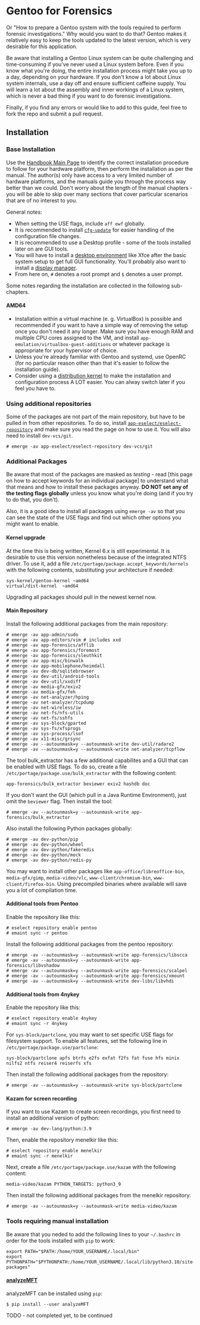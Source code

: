 # Gentoo for Forensics

Or "How to prepare a Gentoo system with the tools required to perform forensic investigations." Why would you want to do that? Gentoo makes it relatively easy to keep the tools updated to the latest version, which is very desirable for this application.

Be aware that installing a Gentoo Linux system can be quite challenging and time-consuming if you've never used a Linux system before. Even if you know what you're doing, the entire installation process might take you up to a day, depending on your hardware. If you don't know a lot about Linux system internals, use a day off and ensure sufficient caffeine supply. You will learn a lot about the assembly and inner workings of a Linux system, which is never a bad thing if you want to do forensic investigations.

Finally, if you find any errors or would like to add to this guide, feel free to fork the repo and submit a pull request. 

## Installation

### Base Installation

Use the [Handbook Main Page](https://wiki.gentoo.org/wiki/Handbook:Main_Page) to identify the correct installation procedure to follow for your hardware platform, then perform the installation as per the manual. The author(s) only have access to a very limited number of hardware platforms, and the manuals guide you through the process way better than we could. Don't worry about the length of the manual chapters - you will be able to skip over many sections that cover particular scenarios that are of no interest to you. 

General notes:
 * When setting the USE flags, include `aff ewf` globally.
 * It is recommended to install [`cfg-update`](https://wiki.gentoo.org/wiki/Cfg-update) for easier handling of the configuration file changes.
 * It is recommended to use a Desktop profile - some of the tools installed later on are GUI tools.
 * You will have to install a [desktop environment](https://wiki.gentoo.org/wiki/Desktop_environment) like Xfce after the basic system setup to get full GUI functionality. You'll probably also want to install a [display manager](https://wiki.gentoo.org/wiki/Display_manager).
 * From here on, `#` denotes a root prompt and `$` denotes a user prompt.

Some notes regarding the installation are collected in the following sub-chapters.

#### AMD64

 * Installation within a virtual machine (e. g. VirtualBox) is possible and recommended if you want to have a simple way of removing the setup once you don't need it any longer. Make sure you have enough RAM and multiple CPU cores assigned to the VM, and install `app-emulation/virtualbox-guest-additions` or whatever package is appropriate for your hypervisor of choice.
 * Unless you're already familiar with Gentoo and systemd, use OpenRC (for no particular reason other than that it's easier to follow the installation guide).
 * Consider using a [distribution kernel](https://wiki.gentoo.org/wiki/Project:Distribution_Kernel) to make the installation and configuration process A LOT easier. You can alway switch later if you feel you have to.

### Using additional repositories

Some of the packages are not part of the main repository, but have to be pulled in from other repositories. To do so, install [`app-eselect/eselect-repository`](https://wiki.gentoo.org/wiki/Eselect/Repository) and make sure you read the page on how to use it. You will also need to install `dev-vcs/git`. 

```
# emerge -av app-eselect/eselect-repository dev-vcs/git
```

### Additional Packages

Be aware that most of the packages are masked as *testing* - read [this page on how to accept keywords for an individual package] to understand what that means and how to install these packages anyway. **DO NOT set any of the testing flags globally** unless you know what you're doing (and if you try to do that, you don't).

Also, it is a good idea to install all packages using `emerge -av` so that you can see the state of the USE flags and find out which other options you might want to enable.

#### Kernel upgrade

At the time this is being written, Kernel 6.x is still experimental. It is desirable to use this version nonetheless because of the integrated NTFS driver. To use it, add a file `/etc/portage/package.accept_keywords/kernels` with the following contents, substituting your architecture if needed:

```
sys-kernel/gentoo-kernel ~amd64
virtual/dist-kernel  ~amd64
```

Upgrading all packages should pull in the newest kernel now.

#### Main Repository

Install the following additional packages from the main repository:

```
# emerge -av app-admin/sudo 
# emerge -av app-editors/vim # includes xxd
# emerge -av app-forensics/afflib 
# emerge -av app-forensics/foremost 
# emerge -av app-forensics/sleuthkit 
# emerge -av app-misc/binwalk 
# emerge -av app-mobilephone/heimdall
# emerge -av dev-db/sqlitebrowser
# emerge -av dev-util/android-tools
# emerge -av dev-util/xxdiff
# emerge -av media-gfx/exiv2 
# emerge -av media-gfx/feh 
# emerge -av net-analyzer/hping
# emerge -av net-analyzer/tcpdump 
# emerge -av net-wireless/iw
# emerge -av net-fs/nfs-utils
# emerge -av net-fs/sshfs
# emerge -av sys-block/gparted
# emerge -av sys-fs/xfsprogs 
# emerge -av sys-process/lsof
# emerge -av x11-misc/grsync
# emerge -av --autounmask=y --autounmask-write dev-util/radare2
# emerge -av --autounmask=y --autounmask-write net-analyzer/tcpflow
```

The tool bulk_extractor has a few additional capabilites and a GUI that can be enabled with USE flags. To do so, create a file `/etc/portage/package.use/bulk_extractor` with the following content:

```
app-forensics/bulk_extractor beviewer exiv2 hashdb doc
```

If you don't want the GUI (which pull in a Java Runtime Environment), just omit the `beviewer` flag. Then install the tool:

```
# emerge -av --autounmask=y --autounmask-write app-forensics/bulk_extractor
```

Also install the following Python packages globally:

```
# emerge -av dev-python/pip 
# emerge -av dev-python/wheel
# emerge -av dev-python/fakeredis 
# emerge -av dev-python/mock 
# emerge -av dev-python/redis-py 
```

You may want to install other packages like `app-office/libreoffice-bin`, `media-gfx/gimp`, `media-video/vlc`, `www-client/chromium-bin`, `www-client/firefox-bin`. Using precompiled binaries where available will save you a lot of compilation time.

#### Additional tools from Pentoo

Enable the repository like this:

```
# eselect repository enable pentoo
# emaint sync -r pentoo
```

Install the following additional packages from the pentoo repository:

```
# emerge -av --autounmask=y --autounmask-write app-forensics/libscca
# emerge -av --autounmask=y --autounmask-write app-forensics/libvshadow
# emerge -av --autounmask=y --autounmask-write app-forensics/scalpel 
# emerge -av --autounmask=y --autounmask-write app-forensics/xmount 
# emerge -av --autounmask=y --autounmask-write dev-libs/libvhdi 
```

#### Additional tools from 4nykey

Enable the repository like this:

```
# eselect repository enable 4nykey
# emaint sync -r 4nykey
```

For `sys-block/partclone`, you may want to set specific USE flags for filesystem support. To enable all features, set the following line in `/etc/portage/package.use/partclone`:

```
sys-block/partclone apfs btrfs e2fs exfat f2fs fat fuse hfs minix nilfs2 ntfs reiser4 reiserfs xfs
```

Then install the following additional packages from the repository:

```
# emerge -av --autounmask=y --autounmask-write sys-block/partclone 
```

#### Kazam for screen recording

If you want to use Kazam to create screen recordings, you first need to install an additional version of python:

```
# emerge -av dev-lang/python:3.9
```

Then, enable the repository menelkir like this:

```
# eselect repository enable menelkir
# emaint sync -r menelkir
```

Next, create a file `/etc/portage/package.use/kazam` with the following content:
```
media-video/kazam PYTHON_TARGETS: python3_9
```

Then install the following additional packages from the menelkir repository:

```
# emerge -av --autounmask=y --autounmask-write media-video/kazam 
```

### Tools requiring manual installation

Be aware that you neded to add the following lines to your `~/.bashrc` in order for the tools installed with `pip` to work:

```
export PATH="$PATH:/home/YOUR_USERNAME/.local/bin"
export PYTHONPATH="$PYTHONPATH:/home/YOUR_USERNAME/.local/lib/python3.10/site-packages"
```

#### [analyzeMFT](https://github.com/dkovar/analyzeMFT)

analyzeMFT can be installed using `pip`:

```
$ pip install --user analyzeMFT
```

TODO - not completed yet, to be continued
